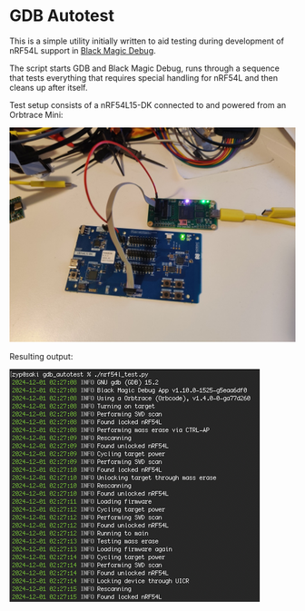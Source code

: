 # GDB Autotest

This is a simple utility initially written to aid testing during development of nRF54L support in [Black Magic Debug](https://github.com/blackmagic-debug/blackmagic).

The script starts GDB and Black Magic Debug, runs through a sequence that tests everything that requires special handling for nRF54L and then cleans up after itself.

Test setup consists of a nRF54L15-DK connected to and powered from an Orbtrace Mini:

![Test setup](images/nrf54l_test_setup.jpg)

Resulting output:

![Output](images/nrf54l_output.png)
